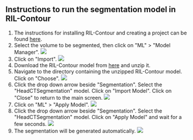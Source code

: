 ## Instructions to run the segmentation model in RIL-Contour

1. The instructions for installing RIL-Contour and creating a project can be found [here](https://www.youtube.com/playlist?list=PLDlybKi3CLGibnrPIlzWInqBEgtPw1ie9).
2. Select the volume to be segmented, then click on "ML" > "Model Manager".
![](https://github.com/jasonccai/HeadCTSegmentation/blob/master/webimages/RCDemoImages/1.png?raw=true)
3. Click on "Import".
![](https://github.com/jasonccai/HeadCTSegmentation/blob/master/webimages/RCDemoImages/2.png?raw=true)
4. Download the RIL-Contour model from [here](https://www.youtube.com/playlist?list=PLDlybKi3CLGibnrPIlzWInqBEgtPw1ie9) and unzip it.
4. Navigate to the directory containing the unzipped RIL-Contour model. Click on "Choose".
![](https://github.com/jasonccai/HeadCTSegmentation/blob/master/webimages/RCDemoImages/3.png?raw=true)
5. Click the drop down arrow beside "Segmentation". Select the "HeadCTSegmentation" model. Click on "Import Model". Click on "Close" to return to the main screen.
![](https://github.com/jasonccai/HeadCTSegmentation/blob/master/webimages/RCDemoImages/4.png?raw=true)
6. Click on "ML" > "Apply Model".
![](https://github.com/jasonccai/HeadCTSegmentation/blob/master/webimages/RCDemoImages/1.png?raw=true)
7.  Click the drop down arrow beside "Segmentation". Select the "HeadCTSegmentation" model. Click on "Apply Model" and wait for a few seconds.
![](https://github.com/jasonccai/CTBrainSegmentation/blob/master/webimages/RCDemoImages/5.png?raw=true)
8. The segmentation will be generated automatically.
![](https://github.com/jasonccai/HeadCTSegmentation/blob/master/webimages/RCDemoImages/6.png?raw=true)
